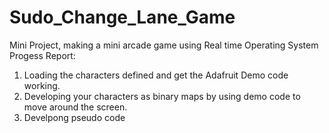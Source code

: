 # Sudo_Change_Lane_Game
Mini Project, making a mini arcade game using Real time Operating System
Progess Report:

1. Loading the characters defined and get the Adafruit Demo code working.
2. Developing your characters as binary maps by using demo code to move around the screen.
3. Develpong pseudo code
